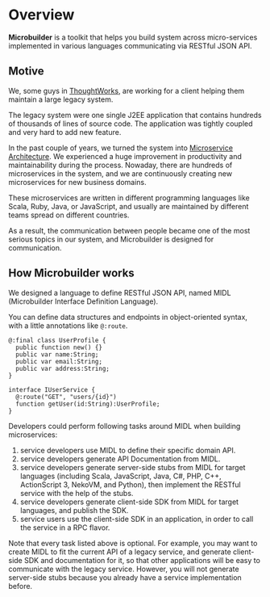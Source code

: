 # Overview

**Microbuilder** is a toolkit that helps you build system across micro-services
implemented in various languages communicating via RESTful JSON API.

## Motive

We, some guys in [ThoughtWorks](http://thoughtworks.com/), are working for a client
helping them maintain a large legacy system.

The legacy system were one single J2EE application that contains hundreds of thousands of lines of source code.
The application was tightly coupled and very hard to add new feature.

In the past couple of years,
we turned the system into [Microservice Architecture](http://martinfowler.com/articles/microservices.html).
We experienced a huge improvement in productivity and maintainability during the process.
Nowaday, there are hundreds of microservices in the system,
and we are continuously creating new microservices for new business domains.

These microservices are written in different programming languages
like Scala, Ruby, Java, or JavaScript,
and usually are maintained by different teams spread on different countries.

As a result, the communication between people became one of the most serious topics in our system,
and Microbuilder is designed for communication.

## How Microbuilder works

We designed a language to define RESTful JSON API,
named MIDL (Microbuilder Interface Definition Language).

You can define data structures and endpoints in object-oriented syntax,
with a little annotations like `@:route`.

    @:final class UserProfile {
      public function new() {}
      public var name:String;
      public var email:String;
      public var address:String;
    }

    interface IUserService {
      @:route("GET", "users/{id}")
      function getUser(id:String):UserProfile;
    }


Developers could perform following tasks around MIDL when building microservices:

1.  service developers use MIDL to define their specific domain API.
1.  service developers generate API Documentation from MIDL.
1. service developers generate server-side stubs from MIDL for target languages (including Scala, JavaScript, Java, C#, PHP, C++, ActionScript 3, NekoVM, and Python), then implement the RESTful service with the help of the stubs.
1. service developers generate client-side SDK from MIDL for target languages, and publish the SDK.
1. service users use the client-side SDK in an application, in order to call the service in a RPC flavor.

Note that every task listed above is optional.
For example, you may want to create MIDL to fit the current API of a legacy service,
and generate client-side SDK and documentation for it,
so that other applications will be easy to communicate with the legacy service.
However, you will not generate server-side stubs
because you already have a service implementation before.
